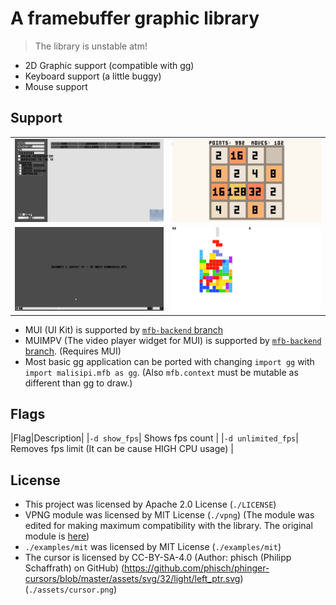 # A framebuffer graphic library

> The library is unstable atm!

* 2D Graphic support (compatible with gg)
* Keyboard support (a little buggy)
* Mouse support

## Support

|                          |                          |
|--------------------------|--------------------------|
|![](./docs/mui_demo.png)  |![](./docs/2048.png)      |
|![](./docs/player.png)    |![](./docs/tetris.png)    |

* MUI (UI Kit) is supported by [`mfb-backend` branch](https://github.com/malisipi/mui/tree/mfb-backend)
* MUIMPV (The video player widget for MUI) is supported by [`mfb-backend` branch](https://github.com/malisipi/muimpv/tree/mfb-backend). (Requires MUI)
* Most basic gg application can be ported with changing `import gg` with `import malisipi.mfb as gg`. (Also `mfb.context` must be mutable as different than gg to draw.)

## Flags

|Flag|Description|
|`-d show_fps`| Shows fps count |
|`-d unlimited_fps`| Removes fps limit (It can be cause HIGH CPU usage) |

## License

* This project was licensed by Apache 2.0 License (`./LICENSE`)
* VPNG module was licensed by MIT License (`./vpng`) (The module was edited for making maximum compatibility with the library. The original module is [here](https://github.com/Henrixounez/vpng))
* `./examples/mit` was licensed by MIT License (`./examples/mit`)
* The cursor is licensed by CC-BY-SA-4.0 (Author: phisch (Philipp Schaffrath) on GitHub) (https://github.com/phisch/phinger-cursors/blob/master/assets/svg/32/light/left_ptr.svg) (`./assets/cursor.png`)
